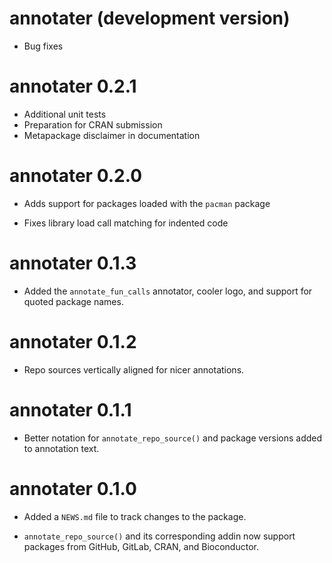 # annotater (development version)
* Bug fixes

# annotater 0.2.1

* Additional unit tests
* Preparation for CRAN submission
* Metapackage disclaimer in documentation

# annotater 0.2.0

* Adds support for packages loaded with the `pacman` package  

* Fixes library load call matching for indented code

# annotater 0.1.3

* Added the `annotate_fun_calls` annotator, cooler logo, and support for quoted package names.

# annotater 0.1.2

* Repo sources vertically aligned for nicer annotations.

# annotater 0.1.1

* Better notation for `annotate_repo_source()` and package versions added to annotation text.

# annotater 0.1.0

* Added a `NEWS.md` file to track changes to the package.

* `annotate_repo_source()` and its corresponding addin now support packages from GitHub, GitLab, CRAN, and Bioconductor.
